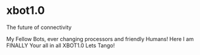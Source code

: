 # xbot1.0
The future of connectivity

My Fellow Bots, ever changing processors and friendly Humans!
Here I am FINALLY Your all in all XBOT1.0
Lets Tango!
